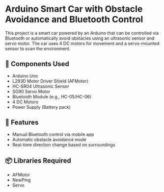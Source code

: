 # Arduino Smart Car with Obstacle Avoidance and Bluetooth Control

This project is a smart car powered by an Arduino that can be controlled via Bluetooth or automatically avoid obstacles using an ultrasonic sensor and servo motor. The car uses 4 DC motors for movement and a servo-mounted sensor to scan the environment.

## 🔧 Components Used
- Arduino Uno
- L293D Motor Driver Shield (AFMotor)
- HC-SR04 Ultrasonic Sensor
- SG90 Servo Motor
- Bluetooth Module (e.g., HC-05/HC-06)
- 4 DC Motors
- Power Supply (Battery pack)

## 🚗 Features
- Manual Bluetooth control via mobile app
- Automatic obstacle avoidance mode
- Real-time direction change based on surroundings
 

## 📦 Libraries Required
- AFMotor
- NewPing
- Servo
